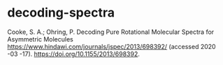# decoding-spectra

Cooke, S. A.; Ohring, P. Decoding Pure Rotational Molecular Spectra for Asymmetric Molecules https://www.hindawi.com/journals/jspec/2013/698392/ (accessed 2020 -03 -17). https://doi.org/10.1155/2013/698392.
